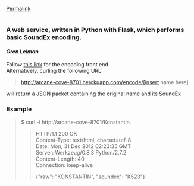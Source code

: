 [Permalink](http://arcane-cove-8701.herokuapp.com "Permalink to ")

# 

 
### A web service, written in Python with Flask, which performs basic SoundEx encoding.

#### *Oren Leiman* 

Follow [this link][1] for the encoding front end.  
Alternatively, curling the following URL:
  
>http://arcane-cove-8701.herokuapp.com/encode/[insert name here]

will return a JSON packet containing the original name and its SoundEx  
### Example

> $ curl -i http://arcane-cove-8701/Konstantin  
> >HTTP/1.1 200 OK  
> >Content-Type: text/html; charset=utf-8  
> >Date: Mon, 31 Dec 2012 02:23:35 GMT  
> >Server: Werkzeug/0.8.3 Python/2.7.2  
> >Content-Length: 40  
> >Connection: keep-alive  
> >  
> >{"raw": "KONSTANTIN", "soundex": "K523"}  
>

 [1]: http://arcane-cove-8701.herokuapp.com/encode 